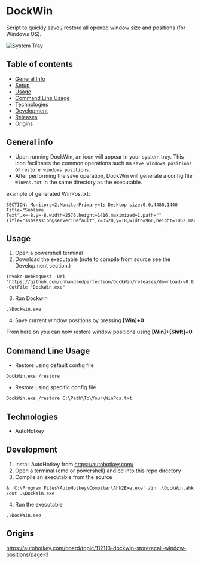 
# DockWin
Script to quickly save / restore all opened window size and positions (for Windows OS).

![System Tray](https://raw.github.com/unhandledperfection/DockWin/master/docs/images/ss_icon_tray.png)

## Table of contents
* [General Info](#general-info)
* [Setup](#setup)
* [Usage](#usage)
* [Command Line Usage](#command-line-usage)
* [Technologies](#technologies)
* [Development](#development)
* [Releases](#releases)
* [Origins](#origins)

## General info
* Upon running DockWin, an icon will appear in your system tray. This icon facilitates the common operations such as `save windows positions` or `restore windows positions`.
* After performing the save operation, DockWin will generate a config file `WinPos.txt` in the same directory as the executable.

example of generated WinPos.txt:
```
SECTION: Monitors=2,MonitorPrimary=1; Desktop size:0,0,4480,1440
Title="Sublime Text",x=-8,y=-8,width=2576,height=1416,maximized=1,path=""
Title="sshsession@server:Default",x=3520,y=18,width=960,height=1062,maximized=0,path=""
```

## Usage
1. Open a powershell terminal
2. Download the executable (note to compile from source see the Development section.)
```
Invoke-WebRequest -Uri "https://github.com/unhandledperfection/DockWin/releases/download/v0.8.0/DockWin.exe" -OutFile "DockWin.exe"
```
3. Run Dockwin
```
.\Dockwin.exe
```
4. Save current window positions by pressing **[Win]+0**

From here on you can now restore window positions using **[Win]+[Shift]+0**

## Command Line Usage
* Restore using default config file
```
DockWin.exe /restore
```
* Restore using specific config file
```
DockWin.exe /restore C:\Path\To\Your\WinPos.txt
```

## Technologies
* AutoHotkey


## Development
1. Install AutoHotkey from https://autohotkey.com/
2. Open a terminal (cmd or powershell) and cd into this repo directory
3. Compile an executable from the source
```
& 'C:\Program Files\AutoHotkey\Compiler\Ahk2Exe.exe' /in .\DockWin.ahk /out .\DockWin.exe
```
4. Run the executable
```
.\DockWin.exe
```

## Origins
https://autohotkey.com/board/topic/112113-dockwin-storerecall-window-positions/page-3